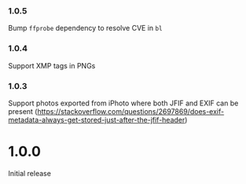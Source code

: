### 1.0.5

Bump `ffprobe` dependency to resolve CVE in `bl`

### 1.0.4

Support XMP tags in PNGs

### 1.0.3

Support photos exported from iPhoto where both JFIF and EXIF can be present (https://stackoverflow.com/questions/2697869/does-exif-metadata-always-get-stored-just-after-the-jfif-header)

# 1.0.0

Initial release
